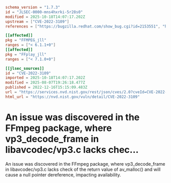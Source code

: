 ```toml
schema_version = "1.7.3"
id = "JLSEC-0000-mns4hxrki-5r28s0"
modified = 2025-10-18T14:07:17.202Z
upstream = ["CVE-2022-3109"]
references = ["https://bugzilla.redhat.com/show_bug.cgi?id=2153551", "https://github.com/FFmpeg/FFmpeg/commit/656cb0450aeb73b25d7d26980af342b37ac4c568", "https://lists.debian.org/debian-lts-announce/2023/06/msg00016.html", "https://lists.fedoraproject.org/archives/list/package-announce%40lists.fedoraproject.org/message/KOMB6WRUC55VWV25IKJTV22KARBUGWGQ/", "https://www.debian.org/security/2023/dsa-5394", "https://bugzilla.redhat.com/show_bug.cgi?id=2153551", "https://github.com/FFmpeg/FFmpeg/commit/656cb0450aeb73b25d7d26980af342b37ac4c568", "https://lists.debian.org/debian-lts-announce/2023/06/msg00016.html", "https://lists.fedoraproject.org/archives/list/package-announce%40lists.fedoraproject.org/message/KOMB6WRUC55VWV25IKJTV22KARBUGWGQ/", "https://www.debian.org/security/2023/dsa-5394"]

[[affected]]
pkg = "FFMPEG_jll"
ranges = ["< 6.1.1+0"]
[[affected]]
pkg = "FFplay_jll"
ranges = ["< 7.1.0+0"]

[[jlsec_sources]]
id = "CVE-2022-3109"
imported = 2025-10-18T14:07:17.202Z
modified = 2025-08-07T19:26:18.477Z
published = 2022-12-16T15:15:09.483Z
url = "https://services.nvd.nist.gov/rest/json/cves/2.0?cveId=CVE-2022-3109"
html_url = "https://nvd.nist.gov/vuln/detail/CVE-2022-3109"
```

# An issue was discovered in the FFmpeg package, where vp3_decode_frame in libavcodec/vp3.c lacks chec...

An issue was discovered in the FFmpeg package, where vp3_decode_frame in libavcodec/vp3.c lacks check of the return value of av_malloc() and will cause a null pointer dereference, impacting availability.

